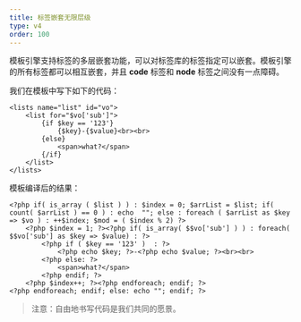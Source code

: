 ```yaml
---
title: 标签嵌套无限层级
type: v4
order: 100
---
```


模板引擎支持标签的多层嵌套功能，可以对标签库的标签指定可以嵌套。模板引擎的所有标签都可以相互嵌套，并且 **code** 标签和 **node** 标签之间没有一点障碍。

我们在模板中写下如下的代码：
~~~
<lists name="list" id="vo">     
	<list for="$vo['sub']">   
	    {if $key == '123'}
	        {$key}-{$value}<br><br>
	    {else}
	        <span>what?</span>
	    {/if}
	</list>      
</lists>
~~~

模板编译后的结果：
~~~
<?php if( is_array ( $list ) ) : $index = 0; $arrList = $list; if( count( $arrList ) == 0 ) : echo  ""; else : foreach ( $arrList as $key => $vo ) : ++$index; $mod = ( $index % 2) ?>     
	<?php $index = 1; ?><?php if( is_array( $$vo['sub'] ) ) : foreach( $$vo['sub'] as $key => $value) : ?>   
	    <?php if ( $key == '123' )  : ?>
	        <?php echo $key; ?>-<?php echo $value; ?><br><br>
	    <?php else: ?>
	        <span>what?</span>
	    <?php endif; ?>
	<?php $index++; ?><?php endforeach; endif; ?>      
<?php endforeach; endif; else: echo ""; endif; ?>
~~~

> 注意：自由地书写代码是我们共同的愿景。
